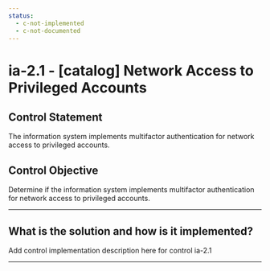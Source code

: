 ```yaml
---
status:
  - c-not-implemented
  - c-not-documented
---
```


# ia-2.1 - \[catalog\] Network Access to Privileged Accounts

## Control Statement

The information system implements multifactor authentication for network access to privileged accounts.

## Control Objective

Determine if the information system implements multifactor authentication for network access to privileged accounts.

______________________________________________________________________

## What is the solution and how is it implemented?

Add control implementation description here for control ia-2.1

______________________________________________________________________
